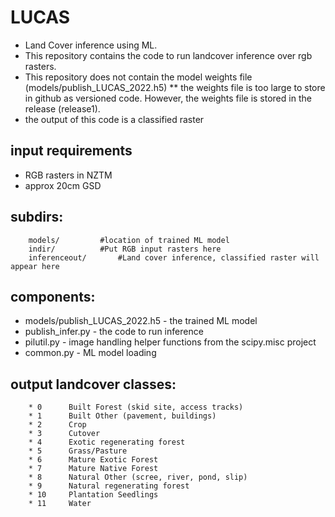 # LUCAS 
* Land Cover inference using ML.
* This repository contains the code to run landcover inference over rgb rasters.
* This repository does not contain the model weights file (models/publish_LUCAS_2022.h5)
** the weights file is too large to store in github as versioned code. However, the weights file is stored in the release (release1).
* the output of this code is a classified raster

## input requirements
* RGB rasters in NZTM
* approx 20cm GSD

## subdirs:
```
	models/			#location of trained ML model
	indir/			#Put RGB input rasters here
	inferenceout/		#Land cover inference, classified raster will appear here
```

## components:
* models/publish_LUCAS_2022.h5 - the trained ML model
* publish_infer.py - the code to run inference
* pilutil.py - image handling helper functions from the scipy.misc project
* common.py - ML model loading

## output landcover classes:
        * 0      Built Forest (skid site, access tracks)
        * 1      Built Other (pavement, buildings)
        * 2      Crop
        * 3      Cutover
        * 4      Exotic regenerating forest
        * 5      Grass/Pasture
        * 6      Mature Exotic Forest
        * 7      Mature Native Forest
        * 8      Natural Other (scree, river, pond, slip)
        * 9      Natural regenerating forest
        * 10     Plantation Seedlings
        * 11     Water
